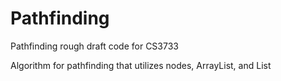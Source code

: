 # Pathfinding
Pathfinding rough draft code for CS3733

Algorithm for pathfinding that utilizes nodes, ArrayList, and List
